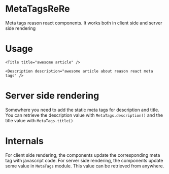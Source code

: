 # MetaTagsReRe
Meta tags reason react components.
It works both in client side and server side rendering



# Usage
```
<Title title="awesome article" />
```

```
<Description description="awesome article about reason react meta tags" />
```

# Server side rendering

Somewhere you need to add the static meta tags for description and title.
You can retrieve the description value with `MetaTags.description()` and the title value with `MetaTags.title()`

# Internals

For client side rendering, the components update the corresponding meta tag with javascript code.
For server side rendering, the components update some value in `MetaTags` module. This value can be retrieved from anywhere.
